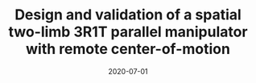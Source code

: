 ---
title: "Design and validation of a spatial two-limb 3R1T parallel manipulator with remote center-of-motion"
collection: publications
category: manuscripts
permalink: /publication/2020-07-01-two-limb-manipulator
# excerpt: 'Remote center-of-motion (RCM) manipulators play an important role in minimally invasive surgery (MIS), which reduces the risk of infection, with less pain and fast recovery. In this paper, a novel spatial two-limb parallel manipulator, with 3R1T motion capabilities, supplied with a RCM, is synthesized for applications in MIS. The proposed manipulator consists of two identical limbs with a URRH chain, in which fully decoupled parallel wrists are employed to actuate the universal joints. Moreover, a cable-driven mechanism is introduced to produce the translational and rotational motions of the end-effector about its central shaft. Because of this particular design, the synthesized RCM manipulator possesses a compact structure and is partially decoupled in kinematics, which eases the implementation and simplifies its control. In order to validate the feasibility of the proposed idea, a prototype of the synthesized RCM manipulator is developed and experiments are conducted. The results show that the four dof prototype exhibits acceptable 3R1T RCM characteristics and positioning accuracy, by virtue of the adopted fabrication procedures. Thus, the synthesized manipulator offers potential applications in MIS.'
date: 2020-07-01
venue: 'Mechanism and Machine Theory'
paperurl: 'https://wang5056.github.io/files/Chen et al. - 2020 - Design and validation of a spatial two-limb 3R1T parallel manipulator with remote center-of-motion.pdf'
bibtexurl: 'https://wang5056.github.io/files/ChenDesign.bib'
citation: 'Chen, Genliang and Wang, Jue and Wang, Hao and Chen, Chao and Parenti-Castelli, Vincenzo and Angeles, Jorge. (2020). "Design and validation of a spatial two-limb 3R1T parallel manipulator with remote center-of-motion." <i>Mechanism and Machine Theory</i>, 149, 103807.'
---